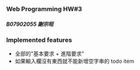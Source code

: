 ### Web Programming HW\#3
##### B07902055 謝宗晅

### Implemented features
* 全部的"基本要求 + 進階要求"
* 如果輸入欄沒有東西就不能新增空字串的 todo item
